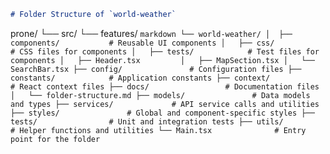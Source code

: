 ```markdown
# Folder Structure of `world-weather`
```

prone/
└── src/
└── features/
`markdown
            └── world-weather/
                │ 
                ├── components/           # Reusable UI components
                │   ├── css/              # CSS files for components
                │   ├── tests/            # Test files for components
                │   ├── Header.tsx        
                │   ├── MapSection.tsx
                │   └── SearchBar.tsx
                ├── config/               # Configuration files
                ├── constants/            # Application constants
                ├── context/              # React context files
                ├── docs/                 # Documentation files
                │   └── folder-structure.md
                ├── models/               # Data models and types
                ├── services/             # API service calls and utilities
                ├── styles/               # Global and component-specific styles
                ├── tests/                # Unit and integration tests
                ├── utils/                # Helper functions and utilities
                └── Main.tsx              # Entry point for the folder
        `
